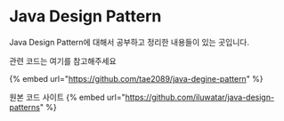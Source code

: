 # Java Design Pattern

Java Design Pattern에 대해서 공부하고 정리한 내용들이 있는 곳입니다.

관련 코드는 여기를 참고해주세요&#x20;

{% embed url="https://github.com/tae2089/java-degine-pattern" %}

원본 코드 사이트
{% embed url="https://github.com/iluwatar/java-design-patterns" %}
